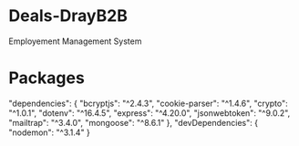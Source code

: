 # Deals-DrayB2B

Employement Management System

# Packages
"dependencies": {
        "bcryptjs": "^2.4.3",
        "cookie-parser": "^1.4.6",
        "crypto": "^1.0.1",
        "dotenv": "^16.4.5",
        "express": "^4.20.0",
        "jsonwebtoken": "^9.0.2",
        "mailtrap": "^3.4.0",
        "mongoose": "^8.6.1"
      },
      "devDependencies": {
        "nodemon": "^3.1.4"
      }
